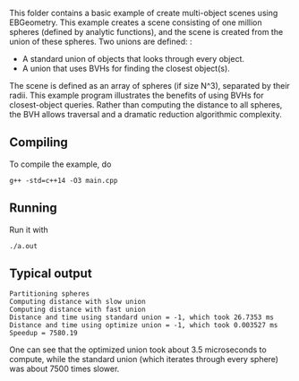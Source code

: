 This folder contains a basic example of create multi-object scenes using EBGeometry.
This example creates a scene consisting of one million spheres (defined by analytic functions), and the scene is created from the union of these spheres.
Two unions are defined: :

* A standard union of objects that looks through every object.
* A union that uses BVHs for finding the closest object(s).

The scene is defined as an array of spheres (if size N^3), separated by their radii.
This example program illustrates the benefits of using BVHs for closest-object queries.
Rather than computing the distance to all spheres, the BVH allows traversal and a dramatic reduction algorithmic complexity.

Compiling
---------

To compile the example, do

    g++ -std=c++14 -O3 main.cpp

Running
-------

Run it with

    ./a.out

Typical output
--------------

    Partitioning spheres
    Computing distance with slow union
    Computing distance with fast union
    Distance and time using standard union = -1, which took 26.7353 ms
    Distance and time using optimize union = -1, which took 0.003527 ms
    Speedup = 7580.19

One can see that the optimized union took about 3.5 microseconds to compute, while the standard union (which iterates through every sphere) was about 7500 times slower.
